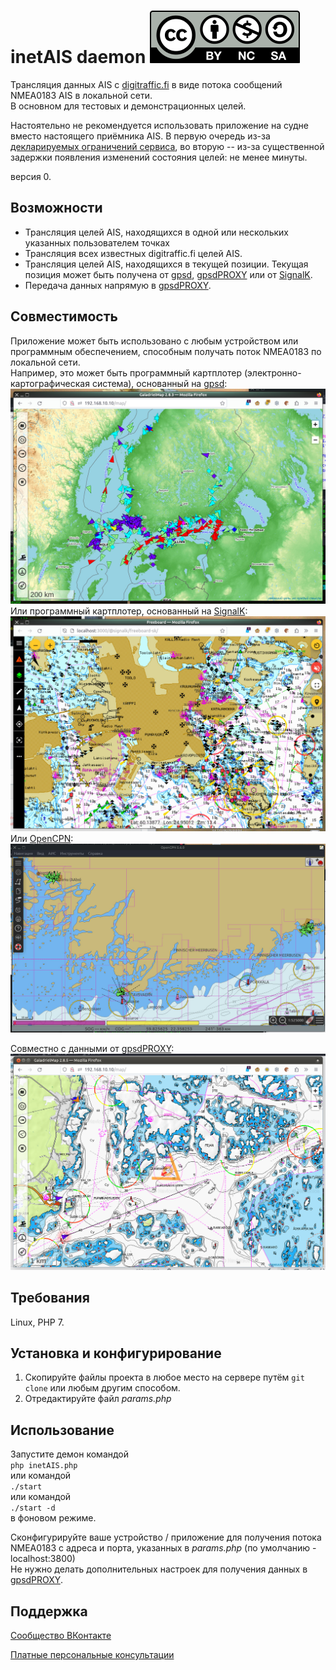 # inetAIS daemon [![License: CC BY-NC-SA 4.0](screenshots/Cc-by-nc-sa_icon.svg)](https://creativecommons.org/licenses/by-nc-sa/4.0/deed.en)

Трансляция данных AIS с [digitraffic.fi](https://www.digitraffic.fi/en/marine-traffic/ais/) в виде потока сообщений NMEA0183 AIS в локальной сети.  
В основном для тестовых и демонстрационных целей.

Настоятельно не рекомендуется использовать приложение на судне вместо настоящего приёмника AIS. В первую очередь из-за [декларируемых ограничений сервиса](https://www.digitraffic.fi/en/marine-traffic/ais/), во вторую -- из-за существенной задержки появления изменений состояния целей: не менее минуты.

версия 0.

## Возможности
- Трансляция целей AIS, находящихся в одной или нескольких указанных пользователем точках
- Трансляция всех известных digitraffic.fi целей AIS.
- Трансляция целей AIS, находящихся в текущей позиции. Текущая позиция может быть получена от [gpsd](https://gpsd.io/), [gpsdPROXY](https://hub.mos.ru/v.kalachihin/gpsdPROXY) или от [SignalK](https://signalk.org/).
- Передача данных напрямую в [gpsdPROXY](https://github.com/VladimirKalachikhin/gpsdPROXY).

## Совместимость
Приложение может быть использовано с любым устройством или программным обеспечением, способным получать поток NMEA0183 по локальной сети.  
Например, это может быть программный картплотер (электронно-картографическая система), основанный на [gpsd](https://hub.mos.ru/v.kalachihin/GaladrielMap):  
![GaladrielMap](screenshots/s0.jpeg)  
Или программный картплотер, основанный на [SignalK](https://signalk.org/):  
![freeboard](screenshots/s1.jpeg)  
Или [OpenCPN](https://opencpn.org/):  
![OpenCPN](screenshots/s2.jpeg)  

Совместно с данными от [gpsdPROXY](https://hub.mos.ru/v.kalachihin/gpsdPROXY):  
![OpenCPN](screenshots/s3.png)

## Требования
Linux, PHP 7.

## Установка и конфигурирование
1) Скопируйте файлы проекта в любое место на сервере путём `git clone` или любым другим способом.
2) Отредактируйте файл *params.php*

## Использование
Запустите демон командой  
`php inetAIS.php`  
или командой  
`./start`  
или командой  
`./start -d`  
в фоновом режиме.

Сконфигурируйте ваше устройство / приложение для  получения потока NMEA0183 с адреса и порта, указанных в *params.php* (по умолчанию - localhost:3800)  
Не нужно делать дополнительных настроек для получения данных в [gpsdPROXY](https://github.com/VladimirKalachikhin/gpsdPROXY).

## Поддержка
[Сообщество ВКонтакте](https://vk.com/club212992298)

[Платные персональные консультации](https://kwork.ru/it-support/20093939/galadrielmap-installation-configuration-and-usage-consulting)
